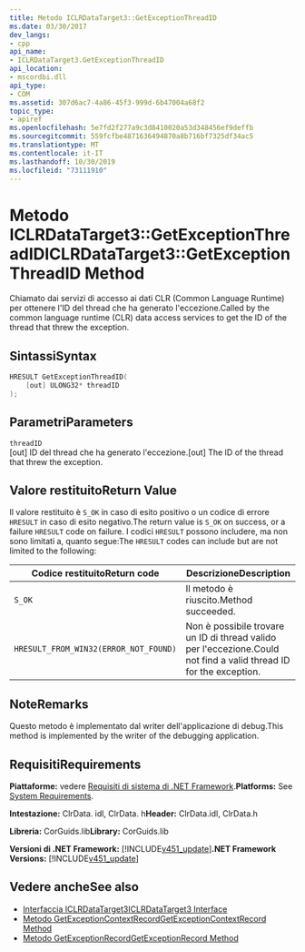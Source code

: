 ```yaml
---
title: Metodo ICLRDataTarget3::GetExceptionThreadID
ms.date: 03/30/2017
dev_langs:
- cpp
api_name:
- ICLRDataTarget3.GetExceptionThreadID
api_location:
- mscordbi.dll
api_type:
- COM
ms.assetid: 307d6ac7-4a86-45f3-999d-6b47004a68f2
topic_type:
- apiref
ms.openlocfilehash: 5e7fd2f277a9c3d8410020a53d348456ef9deffb
ms.sourcegitcommit: 559fcfbe4871636494870a8b716bf7325df34ac5
ms.translationtype: MT
ms.contentlocale: it-IT
ms.lasthandoff: 10/30/2019
ms.locfileid: "73111910"
---
```

# <a name="iclrdatatarget3getexceptionthreadid-method"></a><span data-ttu-id="aabb2-102">Metodo ICLRDataTarget3::GetExceptionThreadID</span><span class="sxs-lookup"><span data-stu-id="aabb2-102">ICLRDataTarget3::GetExceptionThreadID Method</span></span>
<span data-ttu-id="aabb2-103">Chiamato dai servizi di accesso ai dati CLR (Common Language Runtime) per ottenere l'ID del thread che ha generato l'eccezione.</span><span class="sxs-lookup"><span data-stu-id="aabb2-103">Called by the common language runtime (CLR) data access services to get the ID of the thread that threw the exception.</span></span>  
  
## <a name="syntax"></a><span data-ttu-id="aabb2-104">Sintassi</span><span class="sxs-lookup"><span data-stu-id="aabb2-104">Syntax</span></span>  
  
```cpp  
HRESULT GetExceptionThreadID(  
    [out] ULONG32* threadID  
);  
```  
  
## <a name="parameters"></a><span data-ttu-id="aabb2-105">Parametri</span><span class="sxs-lookup"><span data-stu-id="aabb2-105">Parameters</span></span>  
 `threadID`  
 <span data-ttu-id="aabb2-106">[out] ID del thread che ha generato l'eccezione.</span><span class="sxs-lookup"><span data-stu-id="aabb2-106">[out] The ID of the thread that threw the exception.</span></span>  
  
## <a name="return-value"></a><span data-ttu-id="aabb2-107">Valore restituito</span><span class="sxs-lookup"><span data-stu-id="aabb2-107">Return Value</span></span>  
 <span data-ttu-id="aabb2-108">Il valore restituito è `S_OK` in caso di esito positivo o un codice di errore `HRESULT` in caso di esito negativo.</span><span class="sxs-lookup"><span data-stu-id="aabb2-108">The return value is `S_OK` on success, or a failure `HRESULT` code on failure.</span></span> <span data-ttu-id="aabb2-109">I codici `HRESULT` possono includere, ma non sono limitati a, quanto segue:</span><span class="sxs-lookup"><span data-stu-id="aabb2-109">The `HRESULT` codes can include but are not limited to the following:</span></span>  
  
|<span data-ttu-id="aabb2-110">Codice restituito</span><span class="sxs-lookup"><span data-stu-id="aabb2-110">Return code</span></span>|<span data-ttu-id="aabb2-111">Descrizione</span><span class="sxs-lookup"><span data-stu-id="aabb2-111">Description</span></span>|  
|-----------------|-----------------|  
|`S_OK`|<span data-ttu-id="aabb2-112">Il metodo è riuscito.</span><span class="sxs-lookup"><span data-stu-id="aabb2-112">Method succeeded.</span></span>|  
|`HRESULT_FROM_WIN32(ERROR_NOT_FOUND)`|<span data-ttu-id="aabb2-113">Non è possibile trovare un ID di thread valido per l'eccezione.</span><span class="sxs-lookup"><span data-stu-id="aabb2-113">Could not find a valid thread ID for the exception.</span></span>|  
  
## <a name="remarks"></a><span data-ttu-id="aabb2-114">Note</span><span class="sxs-lookup"><span data-stu-id="aabb2-114">Remarks</span></span>  
 <span data-ttu-id="aabb2-115">Questo metodo è implementato dal writer dell'applicazione di debug.</span><span class="sxs-lookup"><span data-stu-id="aabb2-115">This method is implemented by the writer of the debugging application.</span></span>  
  
## <a name="requirements"></a><span data-ttu-id="aabb2-116">Requisiti</span><span class="sxs-lookup"><span data-stu-id="aabb2-116">Requirements</span></span>  
 <span data-ttu-id="aabb2-117">**Piattaforme:** vedere [Requisiti di sistema di .NET Framework](../../../../docs/framework/get-started/system-requirements.md).</span><span class="sxs-lookup"><span data-stu-id="aabb2-117">**Platforms:** See [System Requirements](../../../../docs/framework/get-started/system-requirements.md).</span></span>  
  
 <span data-ttu-id="aabb2-118">**Intestazione:** ClrData. idl, ClrData. h</span><span class="sxs-lookup"><span data-stu-id="aabb2-118">**Header:** ClrData.idl, ClrData.h</span></span>  
  
 <span data-ttu-id="aabb2-119">**Libreria:** CorGuids.lib</span><span class="sxs-lookup"><span data-stu-id="aabb2-119">**Library:** CorGuids.lib</span></span>  
  
 <span data-ttu-id="aabb2-120">**Versioni di .NET Framework:** [!INCLUDE[v451_update](../../../../includes/net-current-v451-nov-plus.md)]</span><span class="sxs-lookup"><span data-stu-id="aabb2-120">**.NET Framework Versions:** [!INCLUDE[v451_update](../../../../includes/net-current-v451-nov-plus.md)]</span></span>  
  
## <a name="see-also"></a><span data-ttu-id="aabb2-121">Vedere anche</span><span class="sxs-lookup"><span data-stu-id="aabb2-121">See also</span></span>

- [<span data-ttu-id="aabb2-122">Interfaccia ICLRDataTarget3</span><span class="sxs-lookup"><span data-stu-id="aabb2-122">ICLRDataTarget3 Interface</span></span>](../../../../docs/framework/unmanaged-api/debugging/iclrdatatarget3-interface.md)
- [<span data-ttu-id="aabb2-123">Metodo GetExceptionContextRecord</span><span class="sxs-lookup"><span data-stu-id="aabb2-123">GetExceptionContextRecord Method</span></span>](../../../../docs/framework/unmanaged-api/debugging/iclrdatatarget3-getexceptioncontextrecord-method.md)
- [<span data-ttu-id="aabb2-124">Metodo GetExceptionRecord</span><span class="sxs-lookup"><span data-stu-id="aabb2-124">GetExceptionRecord Method</span></span>](../../../../docs/framework/unmanaged-api/debugging/iclrdatatarget3-getexceptionrecord-method.md)
